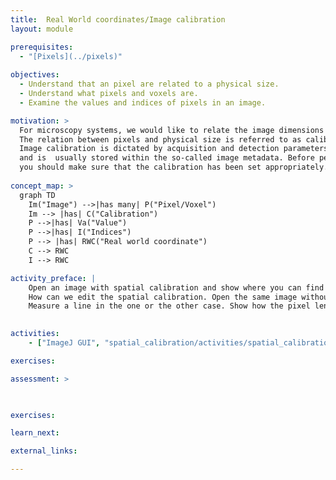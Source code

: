 ```yaml
---
title:  Real World coordinates/Image calibration
layout: module

prerequisites:
  - "[Pixels](../pixels)"
  
objectives:
  - Understand that an pixel are related to a physical size.
  - Understand what pixels and voxels are.
  - Examine the values and indices of pixels in an image.

motivation: >
  For microscopy systems, we would like to relate the image dimensions to a physical size. 
  The relation between pixels and physical size is referred to as calibration. 
  Image calibration is dictated by acquisition and detection parameters such as magnification, camera detector size, sampling, etc, 
  and is  usually stored within the so-called image metadata. Before performing quantitative measurements, e.g. volume, area, ..., 
  you should make sure that the calibration has been set appropriately. 
   
concept_map: >
  graph TD
    Im("Image") -->|has many| P("Pixel/Voxel")
    Im --> |has| C("Calibration")
    P -->|has| Va("Value")
    P -->|has| I("Indices")
    P --> |has| RWC("Real world coordinate")
    C --> RWC
    I --> RWC

activity_preface: |
    Open an image with spatial calibration and show where you can find this information (Properties, Info, etc.). 
    How can we edit the spatial calibration. Open the same image without spatial calibration. 
    Measure a line in the one or the other case. Show how the pixel length can be converted to real length. 
    

activities:
    - ["ImageJ GUI", "spatial_calibration/activities/spatial_calibration_imagejgui.md", "markdown"]

exercises:

assessment: >

  

exercises:

learn_next:

external_links:

---
```

